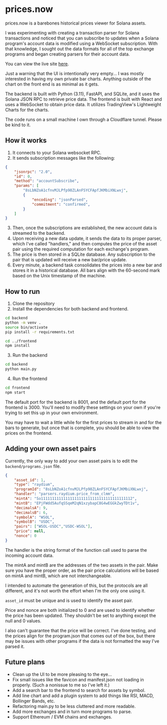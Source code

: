 
# prices.now

prices.now is a barebones historical prices viewer for Solana assets.

I was experimenting with creating a transaction parser for Solana transactions and noticed that you can subscribe to updates when a Solana program's account data is modified using a WebSocket subscription. With that knowledge, I sought out the data formats for all of the top exchange programs and began creating parsers for their account data.

You can view the live site [here](https://prices.now/).

Just a warning that the UI is intentionally very empty... I was mostly interested in having my own private bar charts. Anything outside of the chart on the front end is as minimal as it gets.

The backend is built with Python (3.11), FastAPI, and SQLite, and it uses the Solana JSON RPC to retrieve price data. The frontend is built with React and uses a WebSocket to obtain price data. It utilizes TradingView's Lightweight Charts for the charts.

The code runs on a small machine I own through a Cloudflare tunnel. Please be kind to it.

## How it works
1. It connects to your Solana websocket RPC.
2. It sends subscription messages like the following:
```json
{
    "jsonrpc": "2.0",
    "id": 0,
    "method": "accountSubscribe",
    "params": [
        "8sLbNZoA1cfnvMJLPfp98ZLAnFSYCFApfJKMbiXNLwxj",
        {
            "encoding": "jsonParsed",
            "commitment": "confirmed",
        }
    ]
}
```
3. Then, once the subscriptions are established, the new account data is streamed to the backend.
4. Upon receiving a new data update, it sends the data to its proper parser, which I've called "handlers," and then computes the price of the asset pair using the required computation for each exchange's program.
5. The price is then stored in a SQLite database. Any subscription to the pair that is updated will receive a new bar/price update.
6. Every minute, a backend task consolidates the prices into a new bar and stores it in a historical database. All bars align with the 60-second mark based on the Unix timestamp of the machine.

## How to run
1. Clone the repository
2. Install the dependencies for both backend and frontend.
```bash
cd backend
python -m venv .
source bin/activate
pip install -r requirements.txt

cd ../frontend
npm install
```
3. Run the backend
```bash
cd backend
python main.py
```
4. Run the frontend
```bash
cd frontend
npm start
```

The default port for the backend is 8001, and the default port for the frontend is 3000. You'll need to modify these settings on your own if you're trying to set this up in your own environment.

You may have to wait a little while for the first prices to stream in and for the bars to generate, but once that is complete, you should be able to view the prices on the frontend.

## Adding your own asset pairs

Currently, the only way to add your own asset pairs is to edit the `backend/programs.json` file.

```json
{
    "asset_id": 1,
    "type": "raydium",
    "programId": "8sLbNZoA1cfnvMJLPfp98ZLAnFSYCFApfJKMbiXNLwxj",
    "handler": "parsers.raydium.price_from_clmm",
    "mintA": "So11111111111111111111111111111111111111112",
    "mintB": "EPjFWdd5AufqSSqeM2qN1xzybapC8G4wEGGkZwyTDt1v",
    "decimalsA": 9,
    "decimalsB": 6,
    "symbolA": "WSOL",
    "symbolB": "USDC",
    "pairs": ["WSOL-USDC","USDC-WSOL"],
    "price": null,
    "nonce": 0
}
```

The handler is the string format of the function call used to parse the incoming account data.

The mintA and mintB are the addresses of the two assets in the pair. Make sure you have the proper order, as the pair price calculations will be based on mintA and mintB, which are not interchangeable.

I intended to automate the generation of this, but the protocols are all different, and it's not worth the effort when I'm the only one using it.

``asset_id`` must be unique and is used to identify the asset pair.

Price and nonce are both initialized to 0 and are used to identify whether the price has been updated. They shouldn't be set to anything except the null and 0 values.

I also can't guarantee that the price will be correct. I've done testing, and the prices align for the program.json that comes out of the box, but there may be issues with other programs if the data is not formatted the way I've parsed it.

## Future plans

- Clean up the UI to be more pleasing to the eye...
- Fix small issues like the favicon and manifest.json not loading in properly. (Such a nonissue to me so I've left it.)
- Add a search bar to the frontend to search for assets by symbol.
- Add line chart and add a plugin system to add things like RSI, MACD, Bollinger Bands, etc.
- Refactoring main.py to be less cluttered and more readable.
- Add more exchanges and in turn more programs to parse.
- Support Ethereum / EVM chains and exchanges.
